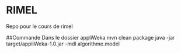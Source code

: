 # RIMEL
Repo pour le cours de rimel

##Commande
Dans le dossier appliWeka
mvn clean package
java -jar target/appliWeka-1.0.jar -mdl algorithme.model